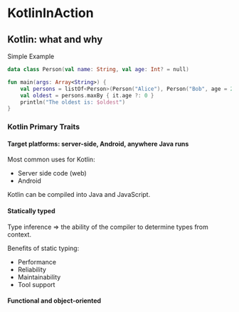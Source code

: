 # KotlinInAction

## Kotlin: what and why

Simple Example
```kotlin
data class Person(val name: String, val age: Int? = null)

fun main(args: Array<String>) {
    val persons = listOf<Person>(Person("Alice"), Person("Bob", age = 29))
    val oldest = persons.maxBy { it.age ?: 0 }
    println("The oldest is: $oldest")
}
```

### Kotlin Primary Traits

#### Target platforms: server-side, Android, anywhere Java runs

Most common uses for Kotlin:
* Server side code (web)
* Android

Kotlin can be compiled into Java and JavaScript.

#### Statically typed

Type inference => the ability of the compiler to determine types from context.

Benefits of static typing:
* Performance
* Reliability
* Maintainability
* Tool support

#### Functional and object-oriented
